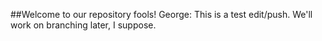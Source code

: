 ##Welcome to our repository fools!
George: This is a test edit/push. We'll work on branching later, I suppose.
